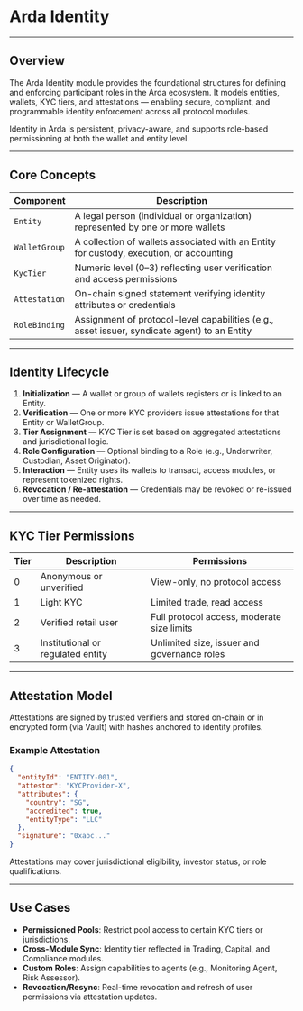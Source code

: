 # Arda Identity

---

## Overview

The Arda Identity module provides the foundational structures for defining and enforcing participant roles in the Arda ecosystem. It models entities, wallets, KYC tiers, and attestations — enabling secure, compliant, and programmable identity enforcement across all protocol modules.

Identity in Arda is persistent, privacy-aware, and supports role-based permissioning at both the wallet and entity level.

---

## Core Concepts

| Component | Description |
|-----------|-------------|
| `Entity` | A legal person (individual or organization) represented by one or more wallets |
| `WalletGroup` | A collection of wallets associated with an Entity for custody, execution, or accounting |
| `KycTier` | Numeric level (0–3) reflecting user verification and access permissions |
| `Attestation` | On-chain signed statement verifying identity attributes or credentials |
| `RoleBinding` | Assignment of protocol-level capabilities (e.g., asset issuer, syndicate agent) to an Entity |

---

## Identity Lifecycle

1. **Initialization** — A wallet or group of wallets registers or is linked to an Entity.
2. **Verification** — One or more KYC providers issue attestations for that Entity or WalletGroup.
3. **Tier Assignment** — KYC Tier is set based on aggregated attestations and jurisdictional logic.
4. **Role Configuration** — Optional binding to a Role (e.g., Underwriter, Custodian, Asset Originator).
5. **Interaction** — Entity uses its wallets to transact, access modules, or represent tokenized rights.
6. **Revocation / Re-attestation** — Credentials may be revoked or re-issued over time as needed.

---

## KYC Tier Permissions

| Tier | Description | Permissions |
|------|-------------|-------------|
| 0 | Anonymous or unverified | View-only, no protocol access |
| 1 | Light KYC | Limited trade, read access |
| 2 | Verified retail user | Full protocol access, moderate size limits |
| 3 | Institutional or regulated entity | Unlimited size, issuer and governance roles |

---

## Attestation Model

Attestations are signed by trusted verifiers and stored on-chain or in encrypted form (via Vault) with hashes anchored to identity profiles.

### Example Attestation

```json
{
  "entityId": "ENTITY-001",
  "attestor": "KYCProvider-X",
  "attributes": {
    "country": "SG",
    "accredited": true,
    "entityType": "LLC"
  },
  "signature": "0xabc..."
}
```

Attestations may cover jurisdictional eligibility, investor status, or role qualifications.

---

## Use Cases

- **Permissioned Pools**: Restrict pool access to certain KYC tiers or jurisdictions.
- **Cross-Module Sync**: Identity tier reflected in Trading, Capital, and Compliance modules.
- **Custom Roles**: Assign capabilities to agents (e.g., Monitoring Agent, Risk Assessor).
- **Revocation/Resync**: Real-time revocation and refresh of user permissions via attestation updates.
